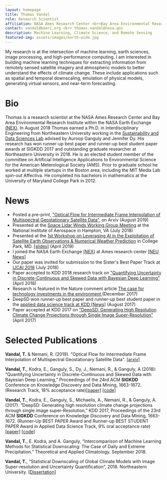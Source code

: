 ```yaml
---
layout: homepage
title: Thomas Vandal
role: Research Scientist
affiliation: NASA Ames Research Center <br>Bay Area Environmental Research Center <br> Moffett Field, CA
contact: vandal@baeri.org <br> thomas.vandal@nasa.gov
description: Machine Learning, Climate Science, and Remote Sensing 
featured-img: assets/images/earth-wide.jpg
---
```


My research is at the intersection of machine learning, earth sciences, image processing, and high-performance computing. I am interested in building machine learning techniques for extracting information from remotely sensed satellite imagery and atmospheric models to better understand the effects of climate change. These include applications such as spatial and temporal downscaling, emulation of physical models, generating virtual sensors, and near-term forecasting. 

# Bio

Thomas is a research scientist at the NASA Ames Research Center and Bay Area Environmental Research Institute within the NASA Earth Exchange [(NEX)](https://nex.nasa.gov/nex/). In August 2018 Thomas earned a Ph.D. in Interdisciplinary Engineering from Northeastern University working in the [Sustainability and Data Sciences Lab](https://web.northeastern.edu/sds/) advised by Auroop Ganguly and Jennifer Dy. His research has won runner-up best paper and runner-up best student paper awards at SIGKDD 2017 and outstanding graduate researcher at Northeastern University in 2018.  He is an elected student member of the committee on Artificial Intelligence Applications to Environmental Science for the American Meterological Society (AMS). Prior to graduate school he worked at multiple startups in the Boston area, including the MIT Media Lab spin-out Affectiva.  He completed his bachelors in mathematics at the University of Maryland College Park in 2012.

# News

- Posted a pre-print, ["Optical Flow for Intermediate Frame Interpolation of Multispectral Geostationary Satellite Data"](https://arxiv.org/abs/1907.12013), on Arxiv (August 2019)
- Presented at the [Space Lidar Winds Working Group Meeting](https://winds-lidar-group.larc.nasa.gov/) at the National Institute of Aerospace in Hampton, VA (July 2018)
- Presented at the [1st Workshop on Leveraging AI in the Exploitation of Satellite Earth Observations & Numerical Weather Prediction](https://www.star.nesdis.noaa.gov/star/meeting_2019AIWorkshop.php) in College Park, MD. [[slides]](https://www.star.nesdis.noaa.gov/star/documents/meetings/2019AI/Wednesday/S2_3-3_NOAAai2019_Vandal.pptx) (April 2019)
- I joined the NASA Earth Exchange [(NEX)](https://nex.nasa.gov/nex/) at Ames research center [[NEU News]](http://www.civ.neu.edu/news/sds-lab-phd-student-thomas-vandal-accepts-position-nasa-scientist)
- Our paper was invited for submission to the Sister's Best Paper Track at [IJCAI 2018](https://www.ijcai.org/proceedings/2018/759) (July 2018)
- Paper accepted to KDD 2018 research track on ["Quantifying Uncertainty in Discrete-Continuous and Skewed Data with Bayesian Deep Learning"](https://www.kdd.org/kdd2018/accepted-papers/view/quantifying-uncertainty-in-discrete-continuous-and-skewed-data-with-bayesia) (April 2018)
- Research is featured in the Nature comment article [The case for technology investments in the environment
](https://www.nature.com/articles/d41586-017-08675-7) (December 2017)
- DeepSD won runner-up best paper and runner-up best student paper in the [applied data science track at KDD](https://www.kdd.org/kdd2017/accepted-papers),[[News]](https://knuth.coe.neu.edu/news/phd-student-ganguly-receive-runner-up-best-paper-awards/) (August 2017)
- Paper accepted at KDD 2017 on ["DeepSD: Generating High Resolution Climate Change Projections through Single Image Super-Resolution"](https://www.kdd.org/kdd2017/papers/view/deepsd-generating-high-resolution-climate-change-projections-through-single) (April 2017)

# Selected Publications

**Vandal, T.** & Nemani, R. (2019). "Optical Flow for Intermediate Frame Interpolation of Multispectral Geostationary Satellite Data". [[arxiv]](https://arxiv.org/pdf/1907.12013.pdf)

**Vandal, T.**, Kodra, E., Ganguly, S., Dy, J., Nemani, R., & Ganguly, A (2018): “Quantifying Uncertainty in Discrete-Continuous and Skewed Data with Bayesian Deep Learning,” Proceedings of the 24rd ACM **SIGKDD** Conference on Knowledge Discovery and Data Mining, 1663-1672. (Research Track, 18% acceptance rate)[[paper]](https://www.kdd.org/kdd2018/accepted-papers/view/quantifying-uncertainty-in-discrete-continuous-and-skewed-data-with-bayesia) [[code]](https://github.com/tjvandal/discrete-continuous-bdl)

**Vandal, T.**, Kodra, E., Ganguly, S., Michaelis, A., Nemani, R., & Ganguly, A. (2017). “DeepSD: Generating high resolution climate change projections through single image super-Resolution,” KDD 2017, Proceedings of the 23rd ACM **SIGKDD** Conference on Knowledge Discovery and Data Mining, 1663-1672. (Runner-Up BEST PAPER Award and Runner-up BEST STUDENT PAPER Award in Applied Data Science Track, 9% oral acceptance rate) [[paper]](https://www.kdd.org/kdd2017/papers/view/deepsd-generating-high-resolution-climate-change-projections-through-single) [[code]](https://github.com/tjvandal/deepsd)

**Vandal, T.**, E. Kodra, and A. Ganguly, “Intercomparison of Machine Learning Methods for Statistical Downscaling: The Case of Daily and Extreme Precipitation.” Theoretical and Applied Climatology. September 2018.

**Vandal, T.**, “Statistical Downscaling of Global Climate Models with Image Super-resolution and Uncertainty Quantification”, 2018. Northeastern University. [[Dissertation]](./papers/vandal_dissertation_2018.pdf)
